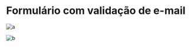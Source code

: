 # Formulário com validação de e-mail


![a](https://user-images.githubusercontent.com/63211449/104858188-579f6980-58fc-11eb-9a56-ef8940405f6f.png)


![b](https://user-images.githubusercontent.com/63211449/104858194-5f5f0e00-58fc-11eb-9924-ee4caa61dad3.png)
